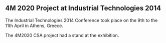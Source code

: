 ## 4M 2020 Project at Industrial Technologies 2014

The Industrial Technologies 2014 Conference took place on the 9th to the 11th April in Athens, Greece.

The 4M2020 CSA project had a stand at the exhibition.